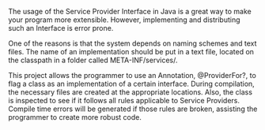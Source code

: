 The usage of the Service Provider Interface in Java is a great way to make your program more extensible. However, implementing and distributing such an Interface is error prone.

One of the reasons is that the system depends on naming schemes and text files. The name of an implementation should be put in a text file, located on the classpath in a folder called META-INF/services/<qualified interface name>.

This project allows the programmer to use an Annotation, @ProviderFor?, to flag a class as an implementation of a certain interface. During compilation, the necessary files are created at the appropriate locations. Also, the class is inspected to see if it follows all rules applicable to Service Providers. Compile time errors will be generated if those rules are broken, assisting the programmer to create more robust code.
